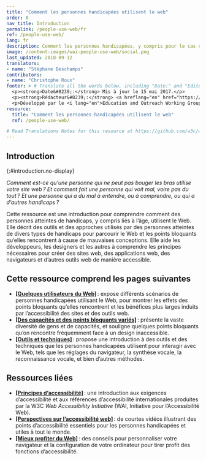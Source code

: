 ```yaml
---
title: "Comment les personnes handicapées utilisent le web"
order: 0
nav_title: Introduction
permalink: /people-use-web/fr
ref: /people-use-web/
lang: fr
description: Comment les personnes handicapées, y compris pour le cas des handicaps liés à l'âge, utilisent-elles le Web ?
image: /content-images/wai-people-use-web/social.png
last_updated: 2018-09-12
translators:
- name: "Stéphane Deschamps"
contributors:
- name: "Christophe Roux"
footer: > # Translate all the words below, including "Date:" and "Editor:". Do not change these dates.
  <p><strong>Date&#8239;:</strong> Mis à jour le 15 mai 2017.</p>
  <p><strong>Rédacteur&#8239;:</strong> <a hreflang="en" href="https://www.w3.org/People/shadi/">Shadi Abou_Zahra</a>. Rédactrice précédente&#8239;: <a hreflang="en" href="https://www.w3.org/People/Brewer/">Judy Brewer</a>. <a hreflang="en" href="https://www.w3.org/WAI/intro/people-use-web/acknowledgments">Remerciements</a>.</p>
  <p>Développé par le <i lang="en">Education and Outreach Working Group</i> (<a hreflang="en" href="http://www.w3.org/WAI/EO/">EOWG</a>). Développé précédemment avec le <a hreflang="en" href="https://www.w3.org/WAI/EO/2008/wai-age-tf">Groupe de Travail WAI-AGE</a>, avec le soutien du <a hreflang="en" href="https://www.w3.org/WAI/WAI-AGE/">Projet WAI-AGE</a>.</p>
resource:
  title: "Comment les personnes handicapées utilisent le web"
  ref: /people-use-web/

# Read Translations Notes for this resource at https://github.com/w3c/wai-people-use-web#readme
---
```


## Introduction
{:#introduction.no-display}

*Comment est-ce qu’une personne qui ne peut pas bouger les bras utilise votre site web&#8239;? Et comment fait une personne qui voit mal, voire pas du tout&#8239;? Et une personne qui a du mal à entendre, ou à comprendre, ou qui a d’autres handicaps&#8239;?*

Cette ressource est une introduction pour comprendre comment des personnes atteintes de handicaps, y compris liés à l’âge, utilisent le Web. Elle décrit des outils et des approches utilisés par des personnes atteintes de divers types de handicaps pour parcourir le Web et les points bloquants qu’elles rencontrent à cause de mauvaises conceptions. Elle aide les développeurs, les designers et les autres à comprendre les principes nécessaires pour créer des sites web, des applications web, des navigateurs et d’autres outils web de manière accessible.

## Cette ressource comprend les pages suivantes

-   **[[Quelques utilisateurs du Web]](/people-use-web/user-stories/)**&#8239;: expose différents scénarios de personnes handicapées utilisant le Web, pour montrer les effets des points bloquants qu’elles rencontrent et les bénéfices plus larges induits par l’accessibilité des sites et des outils web.
-   **[[Des capacités et des points bloquants variés]](/people-use-web/abilities-barriers/)**&#8239;: présente la vaste diversité de gens et de capacités, et souligne quelques points bloquants qu’on rencontre fréquemment face à un design inaccessible.
-   **[[Outils et techniques]](/people-use-web/tools-techniques/)**&#8239;: propose une introduction à des outils et des techniques que les personnes handicapées utilisent pour interagir avec le Web, tels que les réglages du navigateur, la synthèse vocale, la reconnaissance vocale, et bien d’autres méthodes.

## Ressources liées

-   **[[Principes d’accessibilité]](/fundamentals/accessibility-principles/)**&#8239;: une introduction aux exigences d’accessibilité et aux références d’accessibilité internationales produites par la W3C <i lang="en">Web Accessibility Initiative</i> (WAI, Initiative pour l’Accessibilité Web).
-   **[[Perspectives sur l’accessibilité web]](/perspective-videos/)**&#8239;: de courtes vidéos illustrant des points d’accessibilité essentiels pour les personnes handicapées et utiles à tout le monde.
-   **[[Mieux profiter du Web]](http://www.w3.org/WAI/users/browsing)**&#8239;: des conseils pour personnaliser votre navigateur et la configuration de votre ordinateur pour tirer profit des fonctions d’accessibilité.
